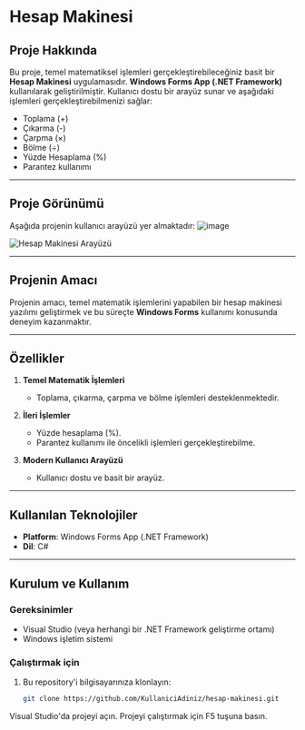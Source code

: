 # Hesap Makinesi

## Proje Hakkında

Bu proje, temel matematiksel işlemleri gerçekleştirebileceğiniz basit bir **Hesap Makinesi** uygulamasıdır. **Windows Forms App (.NET Framework)** kullanılarak geliştirilmiştir. Kullanıcı dostu bir arayüz sunar ve aşağıdaki işlemleri gerçekleştirebilmenizi sağlar:

- Toplama (+)
- Çıkarma (-)
- Çarpma (×)
- Bölme (÷)
- Yüzde Hesaplama (%)
- Parantez kullanımı

---

## Proje Görünümü

Aşağıda projenin kullanıcı arayüzü yer almaktadır:
![image](https://github.com/user-attachments/assets/e9a469d0-c12f-4f83-a3bf-1df56ad6bb54)

![Hesap Makinesi Arayüzü](image.png)

---

## Projenin Amacı

Projenin amacı, temel matematik işlemlerini yapabilen bir hesap makinesi yazılımı geliştirmek ve bu süreçte **Windows Forms** kullanımı konusunda deneyim kazanmaktır.

---

## Özellikler

1. **Temel Matematik İşlemleri**  
   - Toplama, çıkarma, çarpma ve bölme işlemleri desteklenmektedir.

2. **İleri İşlemler**  
   - Yüzde hesaplama (%).  
   - Parantez kullanımı ile öncelikli işlemleri gerçekleştirebilme.  

3. **Modern Kullanıcı Arayüzü**  
   - Kullanıcı dostu ve basit bir arayüz.

---

## Kullanılan Teknolojiler

- **Platform**: Windows Forms App (.NET Framework)
- **Dil**: C#

---

## Kurulum ve Kullanım

### Gereksinimler

- Visual Studio (veya herhangi bir .NET Framework geliştirme ortamı)
- Windows işletim sistemi

### Çalıştırmak için

1. Bu repository'i bilgisayarınıza klonlayın:
   ```bash
   git clone https://github.com/KullaniciAdiniz/hesap-makinesi.git
Visual Studio'da projeyi açın.
Projeyi çalıştırmak için F5 tuşuna basın.
